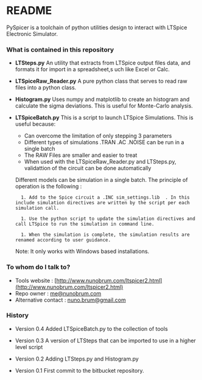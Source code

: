 # README #

PySpicer is a toolchain of python utilities design to interact with LTSpice Electronic Simulator.

### What is contained in this repository ###

* __LTSteps.py__ 
An utility that extracts from LTSpice output files data, and formats it for import in a spreadsheet,s uch like Excel or Calc. 

* __LTSpiceRaw_Reader.py__
A pure python class that serves to read raw files into a python class.

* __Histogram.py__
Uses numpy and matplotlib to create an histogram and calculate the sigma deviations. This is useful for Monte-Carlo analysis. 

* __LTSpiceBatch.py__
This is a script to launch LTSpice Simulations. This is useful because:

    - Can overcome the limitation of only stepping 3 parameters
    - Different types of simulations .TRAN .AC .NOISE can be run in a single batch
    - The RAW Files are smaller and easier to treat
    - When used with the LTSpiceRaw_Reader.py and LTSteps.py, validattion of the circuit can be done automatically

    Different models can be simulation in a single batch.
    The principle of operation is the following :

        1. Add to the Spice circuit a .INC sim_settings.lib  . In this include simulation directives are written by the script per each simulation call.
        
        1. Use the python script to update the simulation directives and call LTSpice to run the simulation in command line.
        
        1. When the simulation is complete, the simulation results are renamed according to user guidance.

    Note: It only works with Windows based installations.

### To whom do I talk to? ###

* Tools website : [http://www.nunobrum.com/ltspicer2.html](http://www.nunobrum.com/ltspicer2.html)
* Repo owner : [me@nunobrum.com](me@nunobrum.com) 
* Alternative contact : nuno.brum@gmail.com

### History ###
* Version 0.4
Added LTSpiceBatch.py to the collection of tools

* Version 0.3
A version of LTSteps that can be imported to use in a higher level script 

* Version 0.2
Adding LTSteps.py and Histogram.py

* Version 0.1 
First commit to the bitbucket repository.
